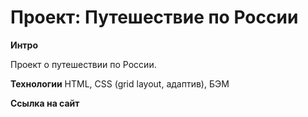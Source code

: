 # Проект: Путешествие по России
**Интро**

Проект о путешествии по России.

**Технологии**
HTML, CSS (grid layout, адаптив), БЭМ

**Ссылка на сайт**

